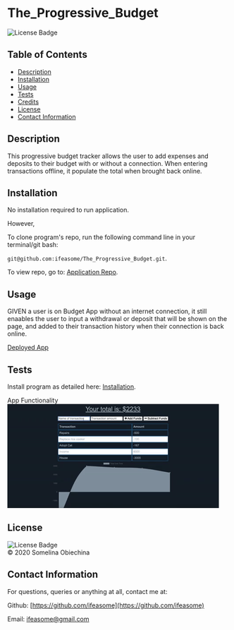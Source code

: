 # The_Progressive_Budget
![License Badge](https://img.shields.io/badge/license-MIT-blue.svg) </br>


## Table of Contents 
* [Description](#Descritpion)
* [Installation](#Installation)
* [Usage](#Usage)
* [Tests](#Tests)
* [Credits](#Credits)
* [License](#License)
* [Contact Information](#ContactInfo)


## Description
This progressive budget tracker allows the user to add expenses and deposits to their budget with or without a connection. When entering transactions offline, it populate the total when brought back online.


## Installation 

No installation required to run application. 

However, 

To clone program's repo, run the following command line in your terminal/git bash: 

`git@github.com:ifeasome/The_Progressive_Budget.git`. 

To view repo, go to: [Application Repo](https://github.com/ifeasome/The_Progressive_Budget).


## Usage 
GIVEN a user is on Budget App without an internet connection, it still enaables the user to input a withdrawal or deposit
that will be shown on the page, and added to their transaction history when their connection is back online.

[Deployed App](https://polar-peak-64396.herokuapp.com/)


## Tests 
Install program as detailed here: [Installation](#Installation). 

App Functionality </br>
![Demo-Test](public/demo/BudgetTrackerDemoTest.gif)

## License

![License Badge](https://img.shields.io/badge/license-MIT-blue.svg) 
</br>
© 2020 Somelina Obiechina


## Contact Information 
For questions, queries or anything at all, contact me at: 

Github: [https://github.com/ifeasome](https://github.com/ifeasome) 

Email: [ifeasome@gmail.com](ifeasome@gmail.com)


